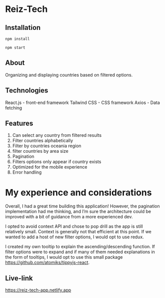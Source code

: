# Reiz-Tech

## Installation

```
npm install
```

```
npm start
```

## About

Organizing and displaying countries based on filtered options.

## Technologies

React.js - front-end framework
Tailwind CSS - CSS framework
Axios - Data fetching

## Features

1. Can select any country from filtered results
2. Filter countries alphabetically
3. Filter by countries oceania region
4. filter countries by area size
5. Pagination
6. Filters options only appear if country exists
7. Optimized for the mobile experience
8. Error handling

# My experience and considerations

Overall, I had a great time building this application! However, the pagination implementation had me thinking, and I’m sure the architecture could be improved with a bit of guidance from a more experienced dev.

I opted to avoid context API and chose to pop drill as the app is still relatively small. Context is generally not that efficient at this point. If we wanted to add a host of new filter options, I would opt to use redux.

I created my own tooltip to explain the ascending/descending function. If filter options were to expand and if many of them needed explanations in the form of tooltips, I would opt to use this small package https://github.com/atomiks/tippyjs-react.

## Live-link

https://reiz-tech-app.netlify.app
